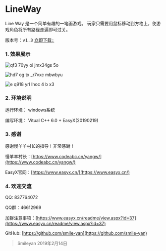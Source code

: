 # LineWay

Line Way 是一个简单有趣的一笔画游戏。
玩家只需要用鼠标移动到方格上，使游戏角色将所有路径走遍即可过关。

<kbd>版本号：v1.3</kbd>
[<kbd>立即下载:</kbd>](https://github.com/smile-yan/LineWay/releases/download/LineWay(20190220)/LineWay.20190220.7z)
### 1. 效果展示
![qf3 70yy oi jmx34gs 5o](https://user-images.githubusercontent.com/42087739/53140154-d1bafc80-35c6-11e9-81fd-a0584a1dad1e.png)

![hd7 og tx _r7vxc mbwbyu](https://user-images.githubusercontent.com/42087739/53141012-86561d80-35c9-11e9-8ce8-f8ebd2758b6a.png)

![e q918 yrl lhoc 4 b x3](https://user-images.githubusercontent.com/42087739/53140987-72122080-35c9-11e9-8fae-2bc9c38e30aa.png)

### 2. 环境说明
运行环境： windows系统

编写环境： Vitual C++ 6.0 + EasyX(20190219)

### 3. 感谢
感谢慢羊羊村长的指导！非常感谢！

慢羊羊村长：[https://www.codeabc.cn/yangw/](https://www.codeabc.cn/yangw/)

EasyX官网：[https://www.easyx.cn/](https://www.easyx.cn/)

### 4. 欢迎交流
QQ: 837764072 

QQ群：46612969 

加群注意事项：[https://www.easyx.cn/readme/view.aspx?id=37](https://www.easyx.cn/readme/view.aspx?id=37)

GitHub: [https://github.com/smile-yan](https://github.com/smile-yan)

> Smileyan 2019年2月14日
